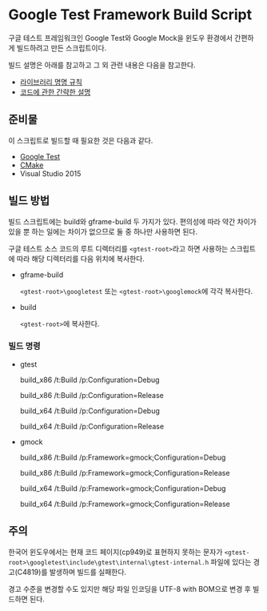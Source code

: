 ﻿# Google Test Framework Build Script

구글 테스트 프레임워크인 Google Test와 Google Mock을 윈도우 환경에서 간편하게 빌드하려고 만든 스크립트이다.

빌드 설명은 아래를 참고하고 그 외 관련 내용은 다음을 참고한다.

* [라이브러리 명명 규칙](https://surpreem.com/%EB%9D%BC%EC%9D%B4%EB%B8%8C%EB%9F%AC%EB%A6%AC-%EB%AA%85%EB%AA%85-%EA%B7%9C%EC%B9%99-%EC%A0%95%EB%A6%AC/)
* [코드에 관한 간략한 설명](https://surpreem.com/%EA%B5%AC%EA%B8%80-%ED%85%8C%EC%8A%A4%ED%8A%B8-%ED%94%84%EB%A0%88%EC%9E%84%EC%9B%8C%ED%81%AC-%EB%B9%8C%EB%93%9C-%EC%8A%A4%ED%81%AC%EB%A6%BD%ED%8A%B8/)


## 준비물

이 스크립트로 빌드할 때 필요한 것은 다음과 같다.

* [Google Test](https://github.com/google/googletest)
* [CMake](https://cmake.org/)
* Visual Studio 2015


## 빌드 방법

빌드 스크립트에는 build와 gframe-build 두 가지가 있다. 편의성에 따라 약간 차이가 있을 뿐 하는 일에는 차이가 없으므로 둘 중 하나만 사용하면 된다.

구글 테스트 소스 코드의 루트 디렉터리를 `<gtest-root>`라고 하면 사용하는 스크립트에 따라 해당 디렉터리를 다음 위치에 복사한다.

* gframe-build

    `<gtest-root>\googletest` 또는 `<gtest-root>\googlemock`에 각각 복사한다.

* build

    `<gtest-root>`에 복사한다.


### 빌드 명령

* gtest

    build_x86 /t:Build /p:Configuration=Debug

    build_x86 /t:Build /p:Configuration=Release

    build_x64 /t:Build /p:Configuration=Debug

    build_x64 /t:Build /p:Configuration=Release

* gmock

    build_x86 /t:Build /p:Framework=gmock;Configuration=Debug

    build_x86 /t:Build /p:Framework=gmock;Configuration=Release

    build_x64 /t:Build /p:Framework=gmock;Configuration=Debug

    build_x64 /t:Build /p:Framework=gmock;Configuration=Release


## 주의

한국어 윈도우에서는 현재 코드 페이지(cp949)로 표현하지 못하는 문자가 `<gtest-root>\googletest\include\gtest\internal\gtest-internal.h` 파일에 있다는 경고(C4819)를 발생하며 빌드를 실패한다.

경고 수준을 변경할 수도 있지만 해당 파일 인코딩을 UTF-8 with BOM으로 변경 후 빌드하면 된다.
